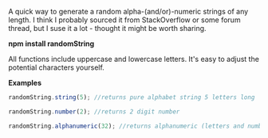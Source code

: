 A quick way to generate a random alpha-(and/or)-numeric strings of any length.
I think I probably sourced it from StackOverflow or some forum thread, but I suse it a lot - thought it might be worth sharing.

__npm install randomString__

All functions include uppercase and lowercase letters. It's easy to adjust the potential characters yourself.

__Examples__
```javascript
randomString.string(5); //returns pure alphabet string 5 letters long

randomString.number(2); //returns 2 digit number

randomString.alphanumeric(32); //returns alphanumeric (letters and numbers) string of length 32
```